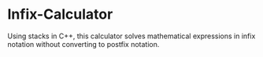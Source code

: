 # Infix-Calculator
Using stacks in C++, this calculator solves mathematical expressions in infix notation without converting to postfix notation.
